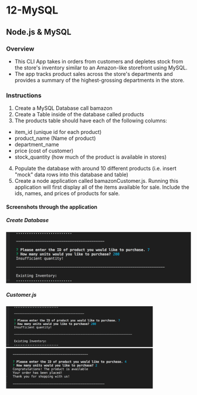 # 12-MySQL

## Node.js & MySQL

### Overview
- This CLI App takes in orders from customers and depletes stock from the store's inventory similar to an Amazon-like storefront using MySQL.
- The app tracks product sales across the store's departments and provides a summary of the highest-grossing departments in the store.

### Instructions
1. Create a MySQL Database call bamazon
2. Create a Table inside of the database called products
3. The products table should have each of the following columns:
- item_id (unique id for each product)
- product_name (Name of product)
- department_name
- price (cost of customer)
- stock_quantity (how much of the product is available in stores)
4. Populate the database with around 10 different products (i.e. insert "mock" data rows into this database and table)
5. Create a node application called bamazonCustomer.js. Running this application will first display all of the items available for sale. Include the ids, names, and prices of products for sale.









#### Screenshots through the application

##### Create Database
![](screenshots/customerinsufficient.png)

##### Customer.js
<img src="/screenshots/customerinsufficient.png" width="400">
<img src="/screenshots/customerordercomplete.png" width="400">
